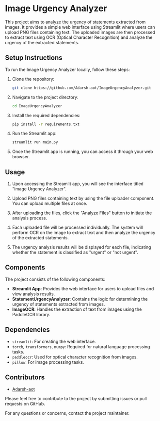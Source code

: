 # Image Urgency Analyzer

This project aims to analyze the urgency of statements extracted from images. It provides a simple web interface using Streamlit where users can upload PNG files containing text. The uploaded images are then processed to extract text using OCR (Optical Character Recognition) and analyze the urgency of the extracted statements.

## Setup Instructions

To run the Image Urgency Analyzer locally, follow these steps:

1. Clone the repository:
    ```bash
    git clone https://github.com/Adarsh-aot/ImageUrgencyAnalyzer.git
    ```

2. Navigate to the project directory:
    ```bash
    cd ImageUrgencyAnalyzer
    ```

3. Install the required dependencies:
    ```bash
    pip install -r requirements.txt
    ```

4. Run the Streamlit app:
    ```bash
    streamlit run main.py
    ```

5. Once the Streamlit app is running, you can access it through your web browser.

## Usage

1. Upon accessing the Streamlit app, you will see the interface titled "Image Urgency Analyzer".

2. Upload PNG files containing text by using the file uploader component. You can upload multiple files at once.

3. After uploading the files, click the "Analyze Files" button to initiate the analysis process.

4. Each uploaded file will be processed individually. The system will perform OCR on the image to extract text and then analyze the urgency of the extracted statements.

5. The urgency analysis results will be displayed for each file, indicating whether the statement is classified as "urgent" or "not urgent".

## Components

The project consists of the following components:

- **Streamlit App**: Provides the web interface for users to upload files and view analysis results.
- **StatementUrgencyAnalyzer**: Contains the logic for determining the urgency of statements extracted from images.
- **ImageOCR**: Handles the extraction of text from images using the PaddleOCR library.

## Dependencies

- `streamlit`: For creating the web interface.
- `torch`, `transformers`, `numpy`: Required for natural language processing tasks.
- `paddleocr`: Used for optical character recognition from images.
- `pillow`: For image processing tasks.

## Contributors

- [Adarsh-aot](https://github.com/Adarsh-aot)

Please feel free to contribute to the project by submitting issues or pull requests on GitHub.

For any questions or concerns, contact the project maintainer.
